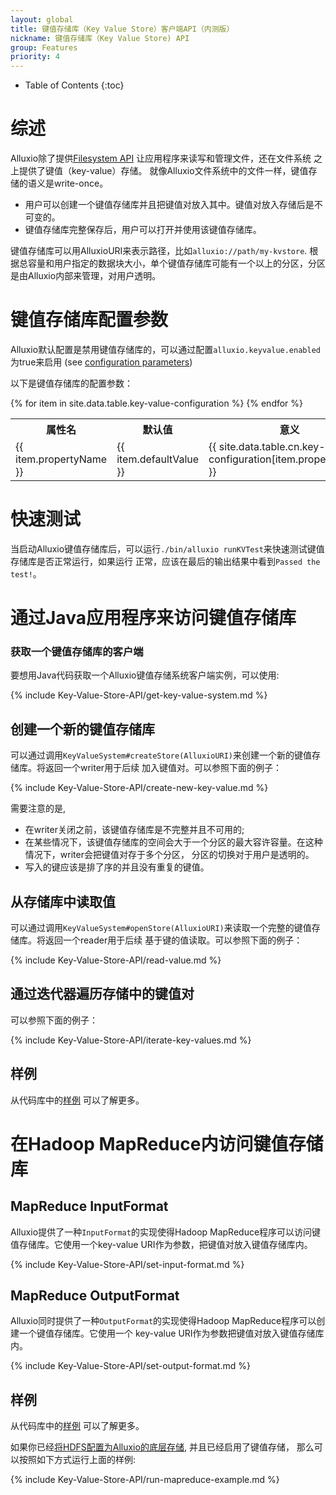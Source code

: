 ```yaml
---
layout: global
title: 键值存储库（Key Value Store）客户端API（内测版）
nickname: 键值存储库（Key Value Store) API
group: Features
priority: 4
---
```


* Table of Contents
{:toc}

# 综述
Alluxio除了提供[Filesystem API](File-System-API.html) 让应用程序来读写和管理文件，还在文件系统
之上提供了键值（key-value）存储。
就像Alluxio文件系统中的文件一样，键值存储的语义是write-once。

* 用户可以创建一个键值存储库并且把键值对放入其中。键值对放入存储后是不可变的。
* 键值存储库完整保存后，用户可以打开并使用该键值存储库。

键值存储库可以用AlluxioURI来表示路径，比如`alluxio://path/my-kvstore`.
根据总容量和用户指定的数据块大小，单个键值存储库可能有一个以上的分区，分区是由Alluxio内部来管理，对用户透明。

# 键值存储库配置参数

Alluxio默认配置是禁用键值存储库的，可以通过配置`alluxio.keyvalue.enabled`为true来启用 (see
[configuration parameters](Configuration-Settings.html))

以下是键值存储库的配置参数：

<table class="table table-striped">
<tr><th>属性名</th><th>默认值</th><th>意义</th></tr>
{% for item in site.data.table.key-value-configuration %}
  <tr>
    <td>{{ item.propertyName }}</td>
    <td>{{ item.defaultValue }}</td>
    <td>{{ site.data.table.cn.key-value-configuration[item.propertyName] }}</td>
  </tr>
{% endfor %}
</table>

# 快速测试

当启动Alluxio键值存储库后，可以运行`./bin/alluxio runKVTest`来快速测试键值存储库是否正常运行，如果运行
正常，应该在最后的输出结果中看到`Passed the test!`。

# 通过Java应用程序来访问键值存储库

### 获取一个键值存储库的客户端

要想用Java代码获取一个Alluxio键值存储系统客户端实例，可以使用:

{% include Key-Value-Store-API/get-key-value-system.md %}

## 创建一个新的键值存储库

可以通过调用`KeyValueSystem#createStore(AlluxioURI)`来创建一个新的键值存储库。将返回一个writer用于后续
加入键值对。可以参照下面的例子：

{% include Key-Value-Store-API/create-new-key-value.md %}

需要注意的是,

* 在writer关闭之前，该键值存储库是不完整并且不可用的;
* 在某些情况下，该键值存储库的空间会大于一个分区的最大容许容量。在这种情况下，writer会把键值对存于多个分区，
分区的切换对于用户是透明的。
* 写入的键应该是排了序的并且没有重复的键值。

## 从存储库中读取值

可以通过调用`KeyValueSystem#openStore(AlluxioURI)`来读取一个完整的键值存储库。将返回一个reader用于后续
基于键的值读取。可以参照下面的例子：

{% include Key-Value-Store-API/read-value.md %}

## 通过迭代器遍历存储中的键值对

可以参照下面的例子：

{% include Key-Value-Store-API/iterate-key-values.md %}

## 样例

从代码库中的[样例](https://github.com/Alluxio/alluxio/tree/master/examples/src/main/java/alluxio/examples/keyvalue)
 可以了解更多。

# 在Hadoop MapReduce内访问键值存储库

## MapReduce InputFormat

Alluxio提供了一种`InputFormat`的实现使得Hadoop MapReduce程序可以访问键值存储库。它使用一个key-value
URI作为参数，把键值对放入键值存储库内。

{% include Key-Value-Store-API/set-input-format.md %}


## MapReduce OutputFormat
Alluxio同时提供了一种`OutputFormat`的实现使得Hadoop MapReduce程序可以创建一个键值存储库。它使用一个
key-value URI作为参数把键值对放入键值存储库内。

{% include Key-Value-Store-API/set-output-format.md %}


## 样例

从代码库中的[样例](https://github.com/Alluxio/alluxio/blob/master/examples/src/main/java/alluxio/examples/keyvalue/hadoop/CloneStoreMapReduce.java)
 可以了解更多。

如果你已经[将HDFS配置为Alluxio的底层存储](Configuring-Alluxio-with-HDFS.md), 并且已经启用了键值存储，
那么可以按照如下方式运行上面的样例:

{% include Key-Value-Store-API/run-mapreduce-example.md %}
